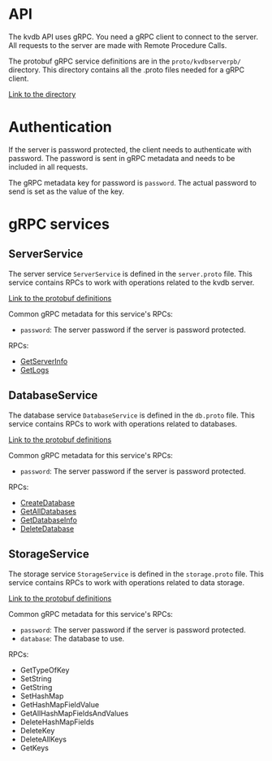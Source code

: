 # API

The kvdb API uses gRPC. You need a gRPC client to connect to the server. All requests to the server are made with Remote Procedure Calls.

The protobuf gRPC service definitions are in the `proto/kvdbserverpb/` directory. This directory contains all the .proto files needed for a gRPC client.

[Link to the directory](../proto/kvdbserverpb/)

# Authentication

If the server is password protected, the client needs to authenticate with password. The password is sent in gRPC metadata and needs to be included in all requests.

The gRPC metadata key for password is `password`. The actual password to send is set as the value of the key.

# gRPC services

## ServerService

The server service `ServerService` is defined in the `server.proto` file. This service contains RPCs to work with operations related to the kvdb server.

[Link to the protobuf definitions](../proto/kvdbserverpb/server.proto)

Common gRPC metadata for this service's RPCs:
- `password`: The server password if the server is password protected.

RPCs:
- [GetServerInfo](./rpc/server/getserverinfo.md)
- [GetLogs](./rpc/server/getlogs.md)

## DatabaseService

The database service `DatabaseService` is defined in the `db.proto` file. This service contains RPCs to work with operations related to databases.

[Link to the protobuf definitions](../proto/kvdbserverpb/db.proto)

Common gRPC metadata for this service's RPCs:
- `password`: The server password if the server is password protected.

RPCs:
- [CreateDatabase](./rpc/database/createdatabase.md)
- [GetAllDatabases](./rpc/database/getalldatabases.md)
- [GetDatabaseInfo](./rpc/database/getdatabaseinfo.md)
- [DeleteDatabase](./rpc/database/deletedatabase.md)

## StorageService

The storage service `StorageService` is defined in the `storage.proto` file. This service contains RPCs to work with operations related to data storage.

[Link to the protobuf definitions](../proto/kvdbserverpb/storage.proto)

Common gRPC metadata for this service's RPCs:
- `password`: The server password if the server is password protected.
- `database`: The database to use.

RPCs:
- GetTypeOfKey
- SetString
- GetString
- SetHashMap
- GetHashMapFieldValue
- GetAllHashMapFieldsAndValues
- DeleteHashMapFields
- DeleteKey
- DeleteAllKeys
- GetKeys

